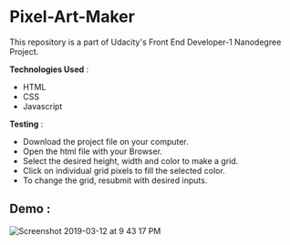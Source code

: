 # Pixel-Art-Maker
This repository is a part of Udacity's Front End Developer-1 Nanodegree Project.

**Technologies Used** :
* HTML
* CSS
* Javascript

**Testing** :
* Download the project file on your computer.
* Open the html file with your Browser.
* Select the desired height, width and color to make a grid.
* Click on individual grid pixels to fill the selected color.
* To change the grid, resubmit with desired inputs.

## Demo :

![Screenshot 2019-03-12 at 9 43 17 PM](https://user-images.githubusercontent.com/32163127/54217786-4ae8a800-4512-11e9-8fc8-47dfbe00ad92.png)
